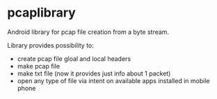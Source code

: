 # pcaplibrary
Android library for pcap file creation from a byte stream.

Library provides possibility to:
- create pcap file gloal and local headers
- make pcap file
- make txt file (now it provides just info about 1 packet)
- open any type of file via intent on available apps installed in mobile phone
